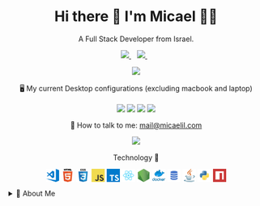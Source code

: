 

<h1 align='center'>
  Hi there 👋 I'm Micael 👨‍💻
</h1>

<p align='center'>
  A Full Stack Developer from Israel.
</p>



<p align='center'>
  
  <a href="https://www.linkedin.com/in/micael-illos-a99675a1/">
    <img src="https://img.shields.io/badge/linkedin-%230077B5.svg?&style=for-the-badge&logo=linkedin&logoColor=white" />
  </a>&nbsp;&nbsp;
  <a href="https://micaelil.com">
    <img src="https://img.shields.io/badge/MY Website-%23E4405F.svg?&style=for-the-badge&logo=website&logoColor=white" />        
  </a>&nbsp;&nbsp;
  
</p>

<p align='center'>
  <a href="#"><img src="https://github-readme-stats.vercel.app/api?username=micaelillos&show_icons=true&count_private=true&theme=dark" width="350"></a>
</p>

<p align='center'>
  🖥️ My current Desktop configurations (excluding macbook and laptop)<br/><br/>
  <a href="#" style="cursor: default"><img src="https://img.shields.io/badge/linux-%230078D6.svg?&style=for-the-badge&logo=linux&logoColor=white" /></a>
  <a href="#" style="cursor: default"><img src="https://img.shields.io/badge/intel-core%20i7%208700k-%230071C5.svg?&style=for-the-badge&logo=intel&logoColor=white" /></a>
  <a href="#" style="cursor: default"><img src="https://img.shields.io/badge/RAM-16GB-%230071C5.svg?&style=for-the-badge&logoColor=white" /></a>
  <a href="#" style="cursor: default"><img src="https://img.shields.io/badge/nvidia-gtx%20980-%2376B900.svg?&style=for-the-badge&logo=nvidia&logoColor=white" /></a>
 </p>

<p align='center'>
  📱 How to talk to me: <a href='mailto:mail@micaelil.com'>mail@micaelil.com</a>
</p>

<p align='center'>
  <a href="#" style="cursor: default"><img src="https://badges.pufler.dev/visits/micaelillos/micaelillos"></a> 
</p>

<p align='center'>
    Technology 🚀
</p>
<p align='center'>
    <img align="center" alt="Visual Studio Code" width="26px" src="https://raw.githubusercontent.com/github/explore/80688e429a7d4ef2fca1e82350fe8e3517d3494d/topics/visual-studio-code/visual-studio-code.png" />
    <img align="center" alt="HTML" width="26px" src="https://raw.githubusercontent.com/github/explore/80688e429a7d4ef2fca1e82350fe8e3517d3494d/topics/html/html.png" />
    <img align="center" alt="CSS" width="26px" src="https://raw.githubusercontent.com/github/explore/80688e429a7d4ef2fca1e82350fe8e3517d3494d/topics/css/css.png" />
    <img align="center" alt="JavaScript" width="26px" src="https://raw.githubusercontent.com/github/explore/80688e429a7d4ef2fca1e82350fe8e3517d3494d/topics/javascript/javascript.png" />
    <img align="center" alt="Typescript" width="26px" src="https://raw.githubusercontent.com/github/explore/78df643247d429f6cc873026c0622819ad797942/topics/typescript/typescript.png" />
    <img align="center" alt="React" width="26px" src="https://raw.githubusercontent.com/github/explore/80688e429a7d4ef2fca1e82350fe8e3517d3494d/topics/react/react.png" />
    <img align="center" alt="Node.js" width="26px" src="https://raw.githubusercontent.com/github/explore/80688e429a7d4ef2fca1e82350fe8e3517d3494d/topics/nodejs/nodejs.png" />
    <img align="center" alt="docker" width="26px" src="https://raw.githubusercontent.com/github/explore/80688e429a7d4ef2fca1e82350fe8e3517d3494d/topics/docker/docker.png" />
    <img align="center" alt="sql" width="26px" src="https://raw.githubusercontent.com/github/explore/80688e429a7d4ef2fca1e82350fe8e3517d3494d/topics/sql/sql.png" />
    <img align="center" alt="git" width="26px" src="https://raw.githubusercontent.com/github/explore/80688e429a7d4ef2fca1e82350fe8e3517d3494d/topics/java/java.png" />
    <img align="center" alt="python" width="26px" src="https://raw.githubusercontent.com/github/explore/80688e429a7d4ef2fca1e82350fe8e3517d3494d/topics/python/python.png" />
    <img align="center" alt="npm" width="26px" src="https://raw.githubusercontent.com/github/explore/80688e429a7d4ef2fca1e82350fe8e3517d3494d/topics/npm/npm.png" />
</p>

<details>
  <summary>📃 About Me</summary>

## Education 🚀

- 📖 **BS.c Computer Science**\
📆 2016 - 2021\
📍 **Netanya Academic College** - Netanya - Israel

## Experience 🚀

- 👨‍💻 **Full Stack Developer**\
📆 2020 - Present\
📍 <a href="https://www.linkedin.com/in/micael-illos-a99675a1/"> See Experience </a>

</details>

<!--
**micaelillos/micaelillos** is a ✨ _special_ ✨ repository because its `README.md` (this file) appears on your GitHub profile.

Here are some ideas to get you started:

- 🔭 I’m currently working on ...
- 🌱 I’m currently learning ...
- 👯 I’m looking to collaborate on ...
- 🤔 I’m looking for help with ...
- 💬 Ask me about ...
- 📫 How to reach me: ...
- 😄 Pronouns: ...
- ⚡ Fun fact: ...
-->
